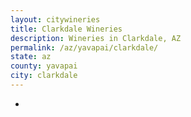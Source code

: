 ```yaml
---
layout: citywineries
title: Clarkdale Wineries
description: Wineries in Clarkdale, AZ
permalink: /az/yavapai/clarkdale/
state: az
county: yavapai
city: clarkdale
---
```

-

